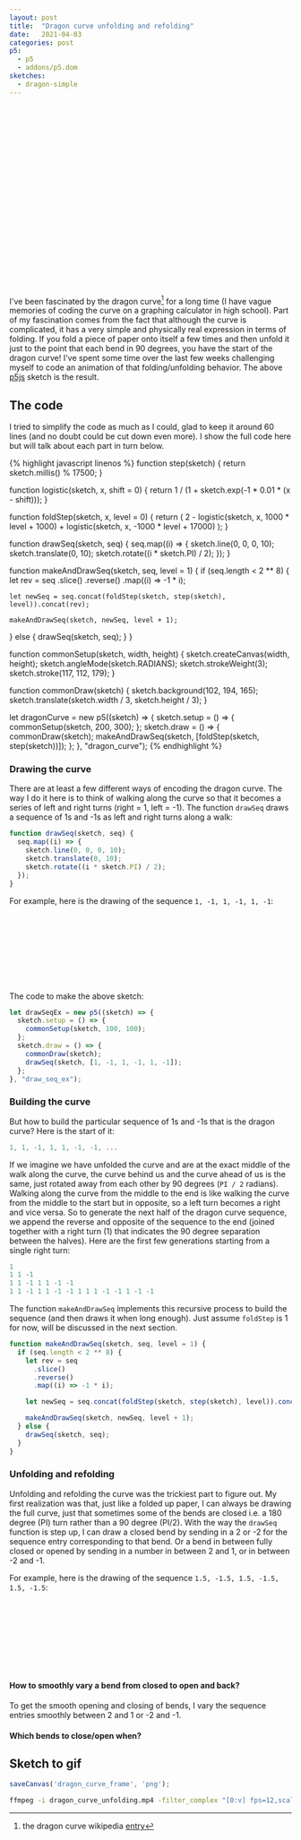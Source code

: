 ```yaml
---
layout: post
title:  "Dragon curve unfolding and refolding"
date:   2021-04-03
categories: post
p5:
  - p5
  - addons/p5.dom
sketches:
  - dragon-simple
---
```


<div id="dragon_curve" style="height: 325px; width:200px; position:relative;" ></div>

I've been fascinated by the dragon curve[^wiki] for a long time (I have vague memories of coding the curve on a graphing calculator in high school). Part of my fascination comes from the fact that although the curve is complicated, it has a very simple and physically real expression in terms of folding. If you fold a piece of paper onto itself a few times and then unfold it just to the point that each bend in 90 degrees, you have the start of the dragon curve! I've spent some time over the last few weeks challenging myself to code an animation of that folding/unfolding behavior. The above [p5js](https://p5js.org/) sketch is the result.

## The code

I tried to simplify the code as much as I could, glad to keep it around 60 lines (and no doubt could be cut down even more). I show the full code here but will talk about each part in turn below.

{% highlight javascript linenos %}
function step(sketch) {
  return sketch.millis() % 17500;
}

function logistic(sketch, x, shift = 0) {
  return 1 / (1 + sketch.exp(-1 * 0.01 * (x - shift)));
}

function foldStep(sketch, x, level = 0) {
  return (
    2 -
    logistic(sketch, x, 1000 * level + 1000) +
    logistic(sketch, x, -1000 * level + 17000)
  );
}

function drawSeq(sketch, seq) {
  seq.map((i) => {
    sketch.line(0, 0, 0, 10);
    sketch.translate(0, 10);
    sketch.rotate((i * sketch.PI) / 2);
  });
}

function makeAndDrawSeq(sketch, seq, level = 1) {
  if (seq.length < 2 ** 8) {
    let rev = seq
      .slice()
      .reverse()
      .map((i) => -1 * i);

    let newSeq = seq.concat(foldStep(sketch, step(sketch), level)).concat(rev);

    makeAndDrawSeq(sketch, newSeq, level + 1);
  } else {
    drawSeq(sketch, seq);
  }
}

function commonSetup(sketch, width, height) {
  sketch.createCanvas(width, height);
  sketch.angleMode(sketch.RADIANS);
  sketch.strokeWeight(3);
  sketch.stroke(117, 112, 179);
}

function commonDraw(sketch) {
  sketch.background(102, 194, 165);
  sketch.translate(sketch.width / 3, sketch.height / 3);
}

let dragonCurve = new p5((sketch) => {
  sketch.setup = () => {
    commonSetup(sketch, 200, 300);
  };
  sketch.draw = () => {
    commonDraw(sketch);
    makeAndDrawSeq(sketch, [foldStep(sketch, step(sketch))]);
  };
}, "dragon_curve");
{% endhighlight %}

### Drawing the curve

There are at least a few different ways of encoding the dragon curve. The way I do it here is to think of walking along the curve so that it becomes a series of left and right turns (right = 1, left = -1). The function `drawSeq` draws a sequence of 1s and -1s as left and right turns along a walk:

```js
function drawSeq(sketch, seq) {
  seq.map((i) => {
    sketch.line(0, 0, 0, 10);
    sketch.translate(0, 10);
    sketch.rotate((i * sketch.PI) / 2);
  });
}
```

For example, here is the drawing of the sequence `1, -1, 1, -1, 1, -1`:

<div id="draw_seq_ex" style="height: 125px; width:100px; position:relative;" ></div>

The code to make the above sketch:

```js
let drawSeqEx = new p5((sketch) => {
  sketch.setup = () => {
    commonSetup(sketch, 100, 100);
  };
  sketch.draw = () => {
    commonDraw(sketch);
    drawSeq(sketch, [1, -1, 1, -1, 1, -1]);
  };
}, "draw_seq_ex");
```

### Building the curve

But how to build the particular sequence of 1s and -1s that is the dragon curve? Here is the start of it:
```js
1, 1, -1, 1, 1, -1, -1, ...
```

If we imagine we have unfolded the curve and are at the exact middle of the walk along the curve, the curve behind us and the curve ahead of us is the same, just rotated away from each other by 90 degrees (`PI / 2` radians). Walking along the curve from the middle to the end is like walking the curve from the middle to the start but in opposite, so a left turn becomes a right and vice versa. So to generate the next half of the dragon curve sequence, we append the reverse and opposite of the sequence to the end (joined together with a right turn (1) that indicates the 90 degree separation between the halves). Here are the first few generations starting from a single right turn:

```js
1
1 1 -1
1 1 -1 1 1 -1 -1 
1 1 -1 1 1 -1 -1 1 1 1 -1 -1 1 -1 -1
```

The function `makeAndDrawSeq` implements this recursive process to build the sequence (and then draws it when long enough). Just assume `foldStep` is 1 for now, will be discussed in the next section.

```js
function makeAndDrawSeq(sketch, seq, level = 1) {
  if (seq.length < 2 ** 8) {
    let rev = seq
      .slice()
      .reverse()
      .map((i) => -1 * i);

    let newSeq = seq.concat(foldStep(sketch, step(sketch), level)).concat(rev);

    makeAndDrawSeq(sketch, newSeq, level + 1);
  } else {
    drawSeq(sketch, seq);
  }
}
```

### Unfolding and refolding

Unfolding and refolding the curve was the trickiest part to figure out. My first realization was that, just like a folded up paper, I can always be drawing the full curve, just that sometimes some of the bends are closed i.e. a 180 degree (PI) turn rather than a 90 degree (PI/2). With the way the `drawSeq` function is step up, I can draw a closed bend by sending in a 2 or -2 for the sequence entry corresponding to that bend. Or a bend in between fully closed or opened by sending in a number in between 2 and 1, or in between -2 and -1.

For example, here is the drawing of the sequence `1.5, -1.5, 1.5, -1.5, 1.5, -1.5`:

<div id="intermediate_ex" style="height: 125px; width:100px; position:relative;" ></div>

#### How to smoothly vary a bend from closed to open and back?

To get the smooth opening and closing of bends, I vary the sequence entries smoothly between 2 and 1 or -2 and -1.

#### Which bends to close/open when?


## Sketch to gif

```js
saveCanvas('dragon_curve_frame', 'png');
```

```sh
ffmpeg -i dragon_curve_unfolding.mp4 -filter_complex "[0:v] fps=12,scale=480:-1,split [a][b];[a] palettegen [p];[b][p] paletteuse" dragon_curve_unfolding3.gif
```

[^wiki]: the dragon curve wikipedia [entry](https://en.wikipedia.org/wiki/Dragon_curve)
